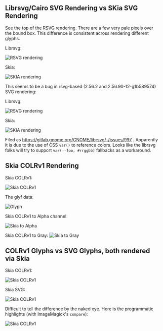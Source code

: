 ## Librsvg/Cairo SVG Rendering vs SKia SVG Rendering

See the top of the RSVG rendering. There are a few very pale pixels over the bound box. This difference
is consistent across rendering different glyphs.

Librsvg:

![RSVG rendering](ftgrid-rsvg.png)

Skia:

![SKIA rendering](ftgrid-skia.png)

This seems to be a bug in rsvg-based (2.56.2 and 2.56.90-12-g1b589574) SVG rendering:

Librsvg:

![RSVG rendering](ftgrid-Nabla-rsvg.png)

Skia:

![SKIA rendering](ftgrid-Nabla-skia.png)

Filed as https://gitlab.gnome.org/GNOME/librsvg/-/issues/997 . Apparently it
is due to the use of CSS `var()` to reference colors. Looks like the
librsvg folks will try to support `var(--foo, #rrggbb)` fallbacks
as a workaround.

## Skia COLRv1 Rendering

Skia COLRv1:

![Skia COLRv1](ftgrid-colrv1.png)

The glyf data:

![Glyph](ftgrid-glyf.png)

Skia COLRv1 to Alpha channel:

![Skia to Alpha](ftgrid-kAlpha.png)

Skia COLRv1 to Gray:
![Skia to Gray](ftgrid-kGray.png)

## COLRv1 Glyphs vs SVG Glyphs, both rendered via Skia

Skia COLRv1:

![Skia COLRv1](ftgrid-colrv1.png)

Skia SVG:

![Skia COLRv1](ftgrid-SVG.png)

Difficult to tell the difference by the naked eye. Here is the programmatic highlights (with ImageMagick's `compare`):

![Skia COLRv1](ftgrid-diff.png)
